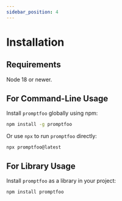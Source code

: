 ```yaml
---
sidebar_position: 4
---
```


# Installation

## Requirements

Node 18 or newer.

## For Command-Line Usage

Install `promptfoo` globally using npm:

```sh
npm install -g promptfoo
```

Or use `npx` to run `promptfoo` directly:

```
npx promptfoo@latest
```

## For Library Usage

Install `promptfoo` as a library in your project:

```sh
npm install promptfoo
```
